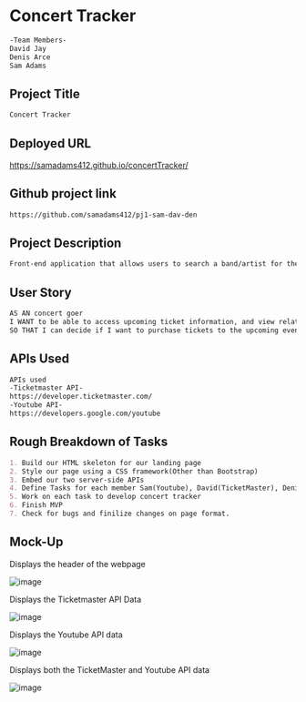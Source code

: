 # Concert Tracker 

```md
-Team Members-
David Jay
Denis Arce
Sam Adams
```

## Project Title

```md
Concert Tracker
```

## Deployed URL


https://samadams412.github.io/concertTracker/


## Github project link

```md
https://github.com/samadams412/pj1-sam-dav-den
```

## Project Description

```md
Front-end application that allows users to search a band/artist for the most upcoming event, provide them with ticket information as well as music video resources.
```

## User Story

```md
AS AN concert goer
I WANT to be able to access upcoming ticket information, and view related music
SO THAT I can decide if I want to purchase tickets to the upcoming event
```

## APIs Used

```md
APIs used
-Ticketmaster API-
https://developer.ticketmaster.com/
-Youtube API-
https://developers.google.com/youtube
```

## Rough Breakdown of Tasks

```md
1. Build our HTML skeleton for our landing page
2. Style our page using a CSS framework(Other than Bootstrap)
3. Embed our two server-side APIs
4. Define Tasks for each member Sam(Youtube), David(TicketMaster), Denis(Foundation),
5. Work on each task to develop concert tracker
6. Finish MVP
7. Check for bugs and finilize changes on page format.
```
## Mock-Up

Displays the header of the webpage

![image](https://user-images.githubusercontent.com/84104912/133542395-1287ce7f-f91d-406e-9589-144485470024.png)


Displays the Ticketmaster API Data

![image](https://user-images.githubusercontent.com/84104912/133542525-e76c536f-084b-46a9-9d1c-13f1887b5d0a.png)


Displays the Youtube API data

![image](https://user-images.githubusercontent.com/84104912/133542557-ed7b3b48-dd3d-42b1-9989-7e1a89a5d084.png)


Displays both the TicketMaster and Youtube API data

![image](https://github.com/samadams412/pj1-sam-dav-den/blob/main/assets/images/ctEx4.PNG)

